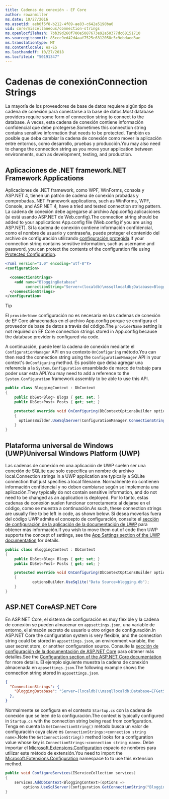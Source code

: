 ```yaml
---
title: Cadenas de conexión - EF Core
author: rowanmiller
ms.date: 10/27/2016
ms.assetid: aeb0f5f8-b212-4f89-ae83-c642a5190ba0
uid: core/miscellaneous/connection-strings
ms.openlocfilehash: 7bb39d260f700e5087673e92a50377dc68151710
ms.sourcegitcommit: 85ccc9ed42d4aaf7525c6312058c5c9ebdaed3ae
ms.translationtype: MT
ms.contentlocale: es-ES
ms.lasthandoff: 10/27/2018
ms.locfileid: "50191347"
---
```

# <a name="connection-strings"></a><span data-ttu-id="b90b8-102">Cadenas de conexión</span><span class="sxs-lookup"><span data-stu-id="b90b8-102">Connection Strings</span></span>

<span data-ttu-id="b90b8-103">La mayoría de los proveedores de base de datos requiere algún tipo de cadena de conexión para conectarse a la base de datos.</span><span class="sxs-lookup"><span data-stu-id="b90b8-103">Most database providers require some form of connection string to connect to the database.</span></span> <span data-ttu-id="b90b8-104">A veces, esta cadena de conexión contiene información confidencial que debe protegerse.</span><span class="sxs-lookup"><span data-stu-id="b90b8-104">Sometimes this connection string contains sensitive information that needs to be protected.</span></span> <span data-ttu-id="b90b8-105">También es posible que deba cambiar la cadena de conexión como mover la aplicación entre entornos, como desarrollo, pruebas y producción.</span><span class="sxs-lookup"><span data-stu-id="b90b8-105">You may also need to change the connection string as you move your application between environments, such as development, testing, and production.</span></span>

## <a name="net-framework-applications"></a><span data-ttu-id="b90b8-106">Aplicaciones de .NET framework</span><span class="sxs-lookup"><span data-stu-id="b90b8-106">.NET Framework Applications</span></span>

<span data-ttu-id="b90b8-107">Aplicaciones de .NET framework, como WPF, WinForms, consola y ASP.NET 4, tienen un patrón de cadena de conexión probadas y comprobadas.</span><span class="sxs-lookup"><span data-stu-id="b90b8-107">.NET Framework applications, such as WinForms, WPF, Console, and ASP.NET 4, have a tried and tested connection string pattern.</span></span> <span data-ttu-id="b90b8-108">La cadena de conexión debe agregarse al archivo App.config aplicaciones (si está usando ASP.NET de Web.config).</span><span class="sxs-lookup"><span data-stu-id="b90b8-108">The connection string should be added to your applications App.config file (Web.config if you are using ASP.NET).</span></span> <span data-ttu-id="b90b8-109">Si la cadena de conexión contiene información confidencial, como el nombre de usuario y contraseña, puede proteger el contenido del archivo de configuración utilizando [configuración protegida](https://docs.microsoft.com/dotnet/framework/data/adonet/connection-strings-and-configuration-files#encrypting-configuration-file-sections-using-protected-configuration).</span><span class="sxs-lookup"><span data-stu-id="b90b8-109">If your connection string contains sensitive information, such as username and password, you can protect the contents of the configuration file using [Protected Configuration](https://docs.microsoft.com/dotnet/framework/data/adonet/connection-strings-and-configuration-files#encrypting-configuration-file-sections-using-protected-configuration).</span></span>

``` xml
<?xml version="1.0" encoding="utf-8"?>
<configuration>

  <connectionStrings>
    <add name="BloggingDatabase"
         connectionString="Server=(localdb)\mssqllocaldb;Database=Blogging;Trusted_Connection=True;" />
  </connectionStrings>
</configuration>
```

> [!TIP]  
> <span data-ttu-id="b90b8-110">El `providerName` configuración no es necesaria en las cadenas de conexión de EF Core almacenadas en el archivo App.config porque se configura el proveedor de base de datos a través del código.</span><span class="sxs-lookup"><span data-stu-id="b90b8-110">The `providerName` setting is not required on EF Core connection strings stored in App.config because the database provider is configured via code.</span></span>

<span data-ttu-id="b90b8-111">A continuación, puede leer la cadena de conexión mediante el `ConfigurationManager` API en su contexto `OnConfiguring` método.</span><span class="sxs-lookup"><span data-stu-id="b90b8-111">You can then read the connection string using the `ConfigurationManager` API in your context's `OnConfiguring` method.</span></span> <span data-ttu-id="b90b8-112">Es posible que deba agregar una referencia a la `System.Configuration` ensamblado de marco de trabajo para poder usar esta API.</span><span class="sxs-lookup"><span data-stu-id="b90b8-112">You may need to add a reference to the `System.Configuration` framework assembly to be able to use this API.</span></span>

``` csharp
public class BloggingContext : DbContext
{
    public DbSet<Blog> Blogs { get; set; }
    public DbSet<Post> Posts { get; set; }

    protected override void OnConfiguring(DbContextOptionsBuilder optionsBuilder)
    {
      optionsBuilder.UseSqlServer(ConfigurationManager.ConnectionStrings["BloggingDatabase"].ConnectionString);
    }
}
```

## <a name="universal-windows-platform-uwp"></a><span data-ttu-id="b90b8-113">Plataforma universal de Windows (UWP)</span><span class="sxs-lookup"><span data-stu-id="b90b8-113">Universal Windows Platform (UWP)</span></span>

<span data-ttu-id="b90b8-114">Las cadenas de conexión en una aplicación de UWP suelen ser una conexión de SQLite que solo especifica un nombre de archivo local.</span><span class="sxs-lookup"><span data-stu-id="b90b8-114">Connection strings in a UWP application are typically a SQLite connection that just specifies a local filename.</span></span> <span data-ttu-id="b90b8-115">Normalmente no contienen información confidencial y no deben cambiarse según se implementa una aplicación.</span><span class="sxs-lookup"><span data-stu-id="b90b8-115">They typically do not contain sensitive information, and do not need to be changed as an application is deployed.</span></span> <span data-ttu-id="b90b8-116">Por lo tanto, estas cadenas de conexión suelen funcionar correctamente al dejarse en el código, como se muestra a continuación.</span><span class="sxs-lookup"><span data-stu-id="b90b8-116">As such, these connection strings are usually fine to be left in code, as shown below.</span></span> <span data-ttu-id="b90b8-117">Si desea moverlas fuera del código UWP admite el concepto de configuración, consulte el [sección de configuración de la aplicación de la documentación de UWP](https://docs.microsoft.com/windows/uwp/app-settings/store-and-retrieve-app-data) para obtener más información.</span><span class="sxs-lookup"><span data-stu-id="b90b8-117">If you wish to move them out of code then UWP supports the concept of settings, see the [App Settings section of the UWP documentation](https://docs.microsoft.com/windows/uwp/app-settings/store-and-retrieve-app-data) for details.</span></span>

``` csharp
public class BloggingContext : DbContext
{
    public DbSet<Blog> Blogs { get; set; }
    public DbSet<Post> Posts { get; set; }

    protected override void OnConfiguring(DbContextOptionsBuilder optionsBuilder)
    {
            optionsBuilder.UseSqlite("Data Source=blogging.db");
    }
}
```

## <a name="aspnet-core"></a><span data-ttu-id="b90b8-118">ASP.NET Core</span><span class="sxs-lookup"><span data-stu-id="b90b8-118">ASP.NET Core</span></span>

<span data-ttu-id="b90b8-119">En ASP.NET Core, el sistema de configuración es muy flexible y la cadena de conexión se pueden almacenar en `appsettings.json`, una variable de entorno, el almacén secreto de usuario u otro origen de configuración.</span><span class="sxs-lookup"><span data-stu-id="b90b8-119">In ASP.NET Core the configuration system is very flexible, and the connection string could be stored in `appsettings.json`, an environment variable, the user secret store, or another configuration source.</span></span> <span data-ttu-id="b90b8-120">Consulte la [sección de configuración de la documentación de ASP.NET Core](https://docs.asp.net/en/latest/fundamentals/configuration.html) para obtener más detalles.</span><span class="sxs-lookup"><span data-stu-id="b90b8-120">See the [Configuration section of the ASP.NET Core documentation](https://docs.asp.net/en/latest/fundamentals/configuration.html) for more details.</span></span> <span data-ttu-id="b90b8-121">El ejemplo siguiente muestra la cadena de conexión almacenada en `appsettings.json`.</span><span class="sxs-lookup"><span data-stu-id="b90b8-121">The following example shows the connection string stored in `appsettings.json`.</span></span>

``` json
{
  "ConnectionStrings": {
    "BloggingDatabase": "Server=(localdb)\\mssqllocaldb;Database=EFGetStarted.ConsoleApp.NewDb;Trusted_Connection=True;"
  },
}
```

<span data-ttu-id="b90b8-122">Normalmente se configura en el contexto `Startup.cs` con la cadena de conexión que se leen de la configuración.</span><span class="sxs-lookup"><span data-stu-id="b90b8-122">The context is typically configured in `Startup.cs` with the connection string being read from configuration.</span></span> <span data-ttu-id="b90b8-123">Tenga en cuenta la `GetConnectionString()` método busca un valor de configuración cuya clave es `ConnectionStrings:<connection string name>`.</span><span class="sxs-lookup"><span data-stu-id="b90b8-123">Note the `GetConnectionString()` method looks for a configuration value whose key is `ConnectionStrings:<connection string name>`.</span></span> <span data-ttu-id="b90b8-124">Debe importar el [Microsoft.Extensions.Configuration](https://docs.microsoft.com/dotnet/api/microsoft.extensions.configuration) espacio de nombres para utilizar este método de extensión.</span><span class="sxs-lookup"><span data-stu-id="b90b8-124">You need to import the [Microsoft.Extensions.Configuration](https://docs.microsoft.com/dotnet/api/microsoft.extensions.configuration) namespace to to use this extension method.</span></span>

``` csharp
public void ConfigureServices(IServiceCollection services)
{
    services.AddDbContext<BloggingContext>(options =>
        options.UseSqlServer(Configuration.GetConnectionString("BloggingDatabase")));
}
```
